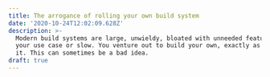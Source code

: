 ```yaml
---
title: The arrogance of rolling your own build system
date: '2020-10-24T12:02:09.628Z'
description: >-
  Modern build systems are large, unwieldy, bloated with unneeded features for
  your use case or slow. You venture out to build your own, exactly as you need
  it. This can sometimes be a bad idea.
draft: true
---
```

